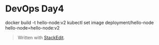 # DevOps Day4




docker build -t hello-node:v2
kubectl set image deployment/hello-node hello-node=hello-node:v2





> Written with [StackEdit](https://stackedit.io/).
<!--stackedit_data:
eyJoaXN0b3J5IjpbLTc1MTQ2NzMwMV19
-->